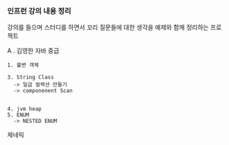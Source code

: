 ### 인프런 강의 내용 정리 

강의를 들으며 스터디를 하면서 꼬리 질문들에 대한 생각을 예제와 함께 정리하는 프로젝트


A . 김영한 자바 중급

    1. 불변 객체
    
    3. String Class
      -> 일급 컬렉션 만들기
      -> componenent Scan 


    4. jvm heap
    5. ENUM
      -> NESTED ENUM


제네릭
